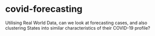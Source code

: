 # covid-forecasting
Utilising Real World Data, can we look at forecasting cases, and also clustering States into similar characteristics of their COVID-19 profile?
